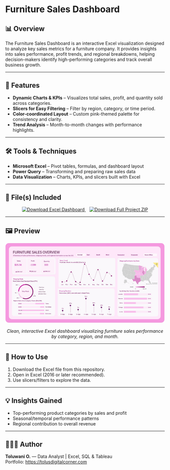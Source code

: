 # Furniture Sales Dashboard

## 📊 Overview
The Furniture Sales Dashboard is an interactive Excel visualization designed to analyze key sales metrics for a furniture company. It provides insights into sales performance, profit trends, and regional breakdowns, helping decision-makers identify high-performing categories and track overall business growth.

---

## 🧩 Features
- **Dynamic Charts & KPIs** – Visualizes total sales, profit, and quantity sold across categories.  
- **Slicers for Easy Filtering** – Filter by region, category, or time period.  
- **Color-coordinated Layout** – Custom pink-themed palette for consistency and clarity.  
- **Trend Analysis** – Month-to-month changes with performance highlights.

---

## 🛠️ Tools & Techniques
- **Microsoft Excel** – Pivot tables, formulas, and dashboard layout  
- **Power Query** – Transforming and preparing raw sales data  
- **Data Visualization** – Charts, KPIs, and slicers built with Excel

---

## 📁 File(s) Included
<p align="center"> <a href="https://github.com/data-by-tolu/Furniture-Sales-Dashboard/raw/main/Furniture%20Sales%20Dashboard.xlsx" download> <img src="https://img.shields.io/badge/⬇️%20Download%20Excel%20Dashboard-FF69B4?style=for-the-badge&logo=microsoft-excel&logoColor=white" alt="Download Excel Dashboard"> </a> &nbsp;&nbsp; <a href="https://github.com/data-by-tolu/Furniture-Sales-Dashboard/archive/refs/heads/main.zip"> <img src="https://img.shields.io/badge/📦%20Download%20Full%20Project%20(ZIP)-E75480?style=for-the-badge&logo=github&logoColor=white" alt="Download Full Project ZIP"> </a> </p>

---

## 🖼️ Preview
<p align="center"> <img src="images/Furniture%20Sales%20Overview.jpg" alt="Furniture Sales Dashboard Preview" width="700"> </p> <p align="center"> <em>Clean, interactive Excel dashboard visualizing furniture sales performance by category, region, and month.</em> </p>

---

## 🚀 How to Use
1. Download the Excel file from this repository.  
2. Open in Excel (2016 or later recommended).  
3. Use slicers/filters to explore the data.

---

## 💡 Insights Gained
- Top-performing product categories by sales and profit  
- Seasonal/temporal performance patterns  
- Regional contribution to overall revenue

---

## 👩🏽‍💻 Author
**Toluwani O.** — Data Analyst | Excel, SQL & Tableau  
Portfolio: https://tolusdigitalcorner.com
